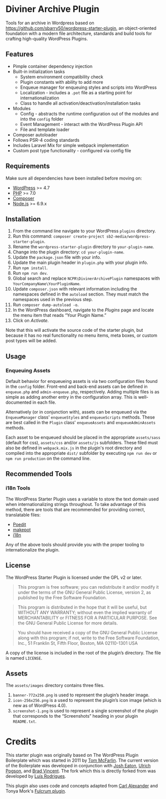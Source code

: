 # Diviner Archive Plugin

Tools for an archive in Wordpress based on https://github.com/sbarry50/wordpress-starter-plugin, an object-oriented foundation with a modern file architecture, standards and build tools for crafting high-quality WordPress Plugins.

## Features

* Pimple container dependency injection
* Built-in initialization tasks
   - System environment compatibility check
   - Plugin constants with ability to add more
   - Enqueue manager for enqueuing styles and scripts into WordPress
   - Localization - includes a `.pot` file as a starting point for internationalization
   - Class to handle all activation/deactivation/installation tasks
* Modules
   - Config - abstracts the runtime configuration out of the modules and into the `config` folder
   - Event Management - interact with the WordPress Plugin API
   - File and template loader
* Composer autoloader
* Follows PSR-4 coding standards
* Includes Laravel Mix for simple webpack implementation
* Custom post type functionality - configured via config file

## Requirements

Make sure all dependencies have been installed before moving on:

* [WordPress](https://wordpress.org/) >= 4.7
* [PHP](http://php.net/manual/en/install.php) >= 7.0
* [Composer](https://getcomposer.org/download/)
* [Node.js](http://nodejs.org/) >= 6.9.x

## Installation

1. From the command line navigate to your WordPress `plugins` directory.
2. Run this command: `composer create-project sb2-media/wordpress-starter-plugin`.
3. Rename the `wordpress-starter-plugin` directory to `your-plugin-name`.
3. Change into the plugin directory: `cd your-plugin-name`.
4. Update the `package.json` file with your info.
5. Update the main plugin header in `plugin.php` with your plugin info.
6. Run `npm install`.
7. Run `npm run dev`.
8. Global search and replace `NCPR\DivinerArchivePlugin` namespaces with `YourCompanyName\YourPluginName`.
9. Update `composer.json` with relevant information including the namespaces defined in the `autoload` section. They must match the namespaces used in the previous step.
10. Run `composer dump-autoload -o`.
11. In the WordPress dashboard, navigate to the *Plugins* page and locate the menu item that reads “Your Plugin Name.”
12. Click on *Activate.*

Note that this will activate the source code of the starter plugin, but because it has no real functionality no menu items, meta boxes, or custom post types will be added.

## Usage

### Enqueuing Assets

Default behavior for enqueueing assets is via two configuration files found in the `config` folder. Front-end and back-end assets can be defined in `enqueue.php` and `admin-enqueue.php`, respectively. Adding multiple files is as simple as adding another entry in the configuration array. This is well-documented in each file.

Alternatively (or in conjunction with), assets can be enqueued via the `EnqueueManager` class' `enqueueStyles` and `enqueueScripts` methods. These are best called in the `Plugin` class' `enqueueAssets` and `enqueueAdminAssets` methods.

Each asset to be enqueued should be placed in the appropriate `assets/sass` (default for css), `assets/css` and/or `assets/js` subfolders. These filed must also be defined in `webpack.mix.js` in the plugin's root directory and compiled into the appropriate `dist/` subfolder by executing `npm run dev` or `npm run production` on the command line.

## Recommended Tools

### i18n Tools

The WordPress Starter Plugin uses a variable to store the text domain used when internationalizing strings throughout. To take advantage of this method, there are tools that are recommended for providing correct, translatable files:

* [Poedit](http://www.poedit.net/)
* [makepot](http://i18n.svn.wordpress.org/tools/trunk/)
* [i18n](https://github.com/grappler/i18n)

Any of the above tools should provide you with the proper tooling to internationalize the plugin.

## License

The WordPress Starter Plugin is licensed under the GPL v2 or later.

> This program is free software; you can redistribute it and/or modify it under the terms of the GNU General Public License, version 2, as published by the Free Software Foundation.

> This program is distributed in the hope that it will be useful, but WITHOUT ANY WARRANTY; without even the implied warranty of MERCHANTABILITY or FITNESS FOR A PARTICULAR PURPOSE. See the GNU General Public License for more details.

> You should have received a copy of the GNU General Public License along with this program; if not, write to the Free Software Foundation, Inc., 51 Franklin St, Fifth Floor, Boston, MA 02110-1301 USA

A copy of the license is included in the root of the plugin’s directory. The file is named `LICENSE`.

## Assets

The `assets/images` directory contains three files.

1. `banner-772x250.png` is used to represent the plugin’s header image.
2. `icon-256x256.png` is a used to represent the plugin’s icon image (which is new as of WordPress 4.0).
3. `screenshot-1.png` is used to represent a single screenshot of the plugin that corresponds to the “Screenshots” heading in your plugin `README.txt`.

# Credits

This starter plugin was originally based on The WordPress Plugin Boilerplate which was started in 2011 by [Tom McFarlin](http://twitter.com/tommcfarlin/). The current version of the Boilerplate was developed in conjunction with [Josh Eaton](https://twitter.com/jjeaton), [Ulrich Pogson](https://twitter.com/grapplerulrich), and [Brad Vincent](https://twitter.com/themergency). The fork which this is directly forked from was developed by [Luís Rodrigues](https://github.com/goblindegook).

This plugin also uses code and concepts adapted from [Carl Alexander](https://carlalexander.ca/) and Tonya Mork's [Fulcrum plugin](https://github.com/hellofromtonya/Fulcrum).
